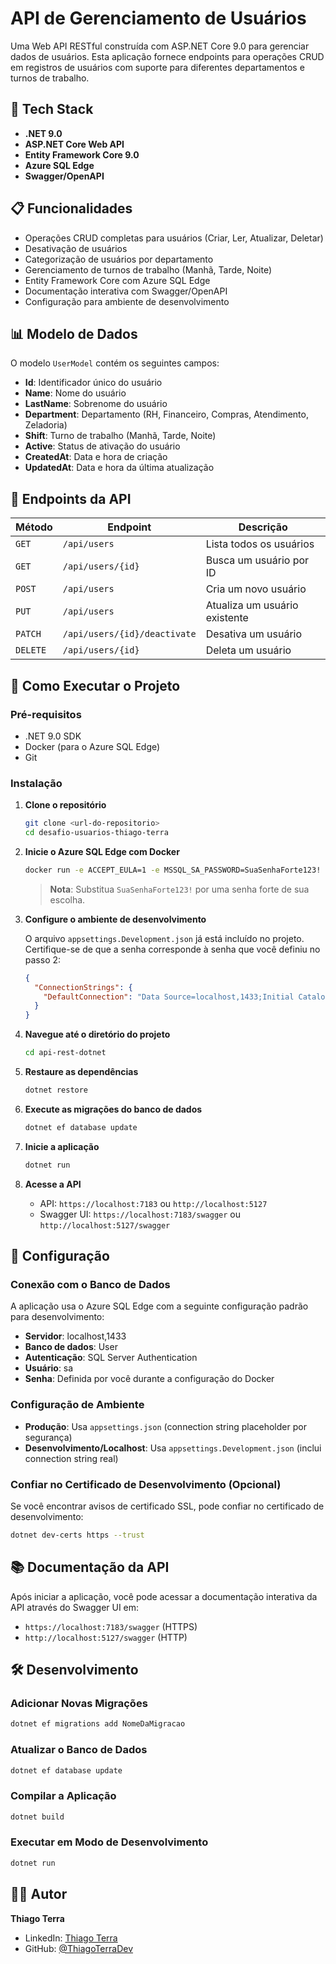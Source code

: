 # API de Gerenciamento de Usuários

Uma Web API RESTful construída com ASP.NET Core 9.0 para gerenciar dados de usuários. Esta aplicação fornece endpoints para operações CRUD em registros de usuários com suporte para diferentes departamentos e turnos de trabalho.

## 🚀 Tech Stack

- **.NET 9.0**
- **ASP.NET Core Web API**
- **Entity Framework Core 9.0**
- **Azure SQL Edge**
- **Swagger/OpenAPI**

## 📋 Funcionalidades

- Operações CRUD completas para usuários (Criar, Ler, Atualizar, Deletar)
- Desativação de usuários
- Categorização de usuários por departamento
- Gerenciamento de turnos de trabalho (Manhã, Tarde, Noite)
- Entity Framework Core com Azure SQL Edge
- Documentação interativa com Swagger/OpenAPI
- Configuração para ambiente de desenvolvimento

## 📊 Modelo de Dados

O modelo `UserModel` contém os seguintes campos:

- **Id**: Identificador único do usuário
- **Name**: Nome do usuário
- **LastName**: Sobrenome do usuário
- **Department**: Departamento (RH, Financeiro, Compras, Atendimento, Zeladoria)
- **Shift**: Turno de trabalho (Manhã, Tarde, Noite)
- **Active**: Status de ativação do usuário
- **CreatedAt**: Data e hora de criação
- **UpdatedAt**: Data e hora da última atualização

## 🔌 Endpoints da API

| Método | Endpoint | Descrição |
|--------|----------|-----------|
| `GET` | `/api/users` | Lista todos os usuários |
| `GET` | `/api/users/{id}` | Busca um usuário por ID |
| `POST` | `/api/users` | Cria um novo usuário |
| `PUT` | `/api/users` | Atualiza um usuário existente |
| `PATCH` | `/api/users/{id}/deactivate` | Desativa um usuário |
| `DELETE` | `/api/users/{id}` | Deleta um usuário |

## 🚀 Como Executar o Projeto

### Pré-requisitos

- .NET 9.0 SDK
- Docker (para o Azure SQL Edge)
- Git

### Instalação

1. **Clone o repositório**
   ```bash
   git clone <url-do-repositorio>
   cd desafio-usuarios-thiago-terra
   ```

2. **Inicie o Azure SQL Edge com Docker**
   ```bash
   docker run -e ACCEPT_EULA=1 -e MSSQL_SA_PASSWORD=SuaSenhaForte123! -p 1433:1433 --name sqlserver -d mcr.microsoft.com/azure-sql-edge
   ```
   > **Nota**: Substitua `SuaSenhaForte123!` por uma senha forte de sua escolha.

3. **Configure o ambiente de desenvolvimento**
   
   O arquivo `appsettings.Development.json` já está incluído no projeto. Certifique-se de que a senha corresponde à senha que você definiu no passo 2:
   
   ```json
   {
     "ConnectionStrings": {
       "DefaultConnection": "Data Source=localhost,1433;Initial Catalog=User;User Id=sa;Password=SuaSenhaForte123!;Encrypt=false;TrustServerCertificate=true"
     }
   }
   ```

4. **Navegue até o diretório do projeto**
   ```bash
   cd api-rest-dotnet
   ```

5. **Restaure as dependências**
   ```bash
   dotnet restore
   ```

6. **Execute as migrações do banco de dados**
   ```bash
   dotnet ef database update
   ```

7. **Inicie a aplicação**
   ```bash
   dotnet run
   ```

8. **Acesse a API**
   - API: `https://localhost:7183` ou `http://localhost:5127`
   - Swagger UI: `https://localhost:7183/swagger` ou `http://localhost:5127/swagger`

## 🔧 Configuração

### Conexão com o Banco de Dados

A aplicação usa o Azure SQL Edge com a seguinte configuração padrão para desenvolvimento:

- **Servidor**: localhost,1433
- **Banco de dados**: User
- **Autenticação**: SQL Server Authentication
- **Usuário**: sa
- **Senha**: Definida por você durante a configuração do Docker

### Configuração de Ambiente

- **Produção**: Usa `appsettings.json` (connection string placeholder por segurança)
- **Desenvolvimento/Localhost**: Usa `appsettings.Development.json` (inclui connection string real)

### Confiar no Certificado de Desenvolvimento (Opcional)

Se você encontrar avisos de certificado SSL, pode confiar no certificado de desenvolvimento:

```bash
dotnet dev-certs https --trust
```

## 📚 Documentação da API

Após iniciar a aplicação, você pode acessar a documentação interativa da API através do Swagger UI em:
- `https://localhost:7183/swagger` (HTTPS)
- `http://localhost:5127/swagger` (HTTP)

## 🛠️ Desenvolvimento

### Adicionar Novas Migrações

```bash
dotnet ef migrations add NomeDaMigracao
```

### Atualizar o Banco de Dados

```bash
dotnet ef database update
```

### Compilar a Aplicação

```bash
dotnet build
```

### Executar em Modo de Desenvolvimento

```bash
dotnet run
```

## 👨‍💻 Autor

**Thiago Terra**
- LinkedIn: [Thiago Terra](https://www.linkedin.com/in/thiago-terra-158a71266/)
- GitHub: [@ThiagoTerraDev](https://github.com/ThiagoTerraDev)
